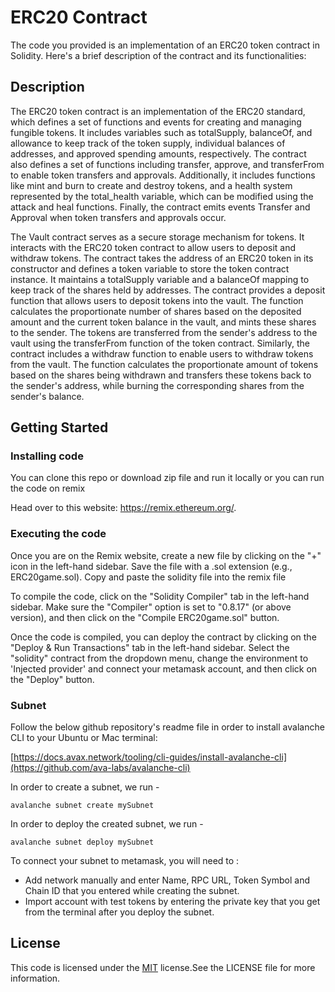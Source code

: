
# ERC20 Contract


The code you provided is an implementation of an ERC20 token contract in Solidity. Here's a brief description of the contract and its functionalities:

## Description

The ERC20 token contract is an implementation of the ERC20 standard, which defines a set of functions and events for creating and managing fungible tokens. It includes variables such as totalSupply, balanceOf, and allowance to keep track of the token supply, individual balances of addresses, and approved spending amounts, respectively. The contract also defines a set of functions including transfer, approve, and transferFrom to enable token transfers and approvals. Additionally, it includes functions like mint and burn to create and destroy tokens, and a health system represented by the total_health variable, which can be modified using the attack and heal functions. Finally, the contract emits events Transfer and Approval when token transfers and approvals occur.

The Vault contract serves as a secure storage mechanism for tokens. It interacts with the ERC20 token contract to allow users to deposit and withdraw tokens. The contract takes the address of an ERC20 token in its constructor and defines a token variable to store the token contract instance. It maintains a totalSupply variable and a balanceOf mapping to keep track of the shares held by addresses. The contract provides a deposit function that allows users to deposit tokens into the vault. The function calculates the proportionate number of shares based on the deposited amount and the current token balance in the vault, and mints these shares to the sender. The tokens are transferred from the sender's address to the vault using the transferFrom function of the token contract. Similarly, the contract includes a withdraw function to enable users to withdraw tokens from the vault. The function calculates the proportionate amount of tokens based on the shares being withdrawn and transfers these tokens back to the sender's address, while burning the corresponding shares from the sender's balance.

## Getting Started
 
 ### Installing code

 You can clone this repo or download zip file and run it locally or you can run the code on remix 

 Head over to this website: https://remix.ethereum.org/.
 ### Executing the code

Once you are on the Remix website, create a new file by clicking on the "+" icon in the left-hand sidebar. Save the file with a .sol extension (e.g., ERC20game.sol). Copy and paste the solidity file into the remix file

To compile the code, click on the "Solidity Compiler" tab in the left-hand sidebar. Make sure the "Compiler" option is set to "0.8.17" (or above version), and then click on the "Compile ERC20game.sol" button.

Once the code is compiled, you can deploy the contract by clicking on the "Deploy & Run Transactions" tab in the left-hand sidebar. Select the "solidity" contract from the dropdown menu, change the environment to 'Injected provider' and connect your metamask account, and then click on the "Deploy" button.

### Subnet 
 
Follow the below github repository's readme file in order to install avalanche CLI to your Ubuntu or Mac terminal:
 
 [https://docs.avax.network/tooling/cli-guides/install-avalanche-cli](https://github.com/ava-labs/avalanche-cli)

In order to create a subnet, we run -

```
avalanche subnet create mySubnet
```

In order to deploy the created subnet, we run -

```
avalanche subnet deploy mySubnet
```

To connect your subnet to metamask, you will need to :

* Add network manually and enter Name, RPC URL, Token Symbol and Chain ID that you entered while creating the subnet.
* Import account with test tokens by entering the private key that you get from the terminal after you deploy the subnet.

 
## License

This code is licensed under the [MIT](https://choosealicense.com/licenses/mit/) license.See the LICENSE file for more information.



